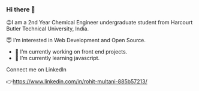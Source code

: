 ### Hi there 👋
  😉I am a 2nd Year Chemical Engineer undergraduate student from Harcourt Butler Technical University, India.

  😇 I’m interested in Web Development and Open Source.

- 🔭 I’m currently working on front end projects.
- 🌱 I’m currently learning javascript.

Connect me on Linkedln

👉https://www.linkedin.com/in/rohit-multani-885b57213/
      


